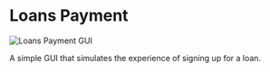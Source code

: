# Loans Payment

![Loans Payment GUI](../../../Snippets/C#/GUI/Loan%20payments.gif)

A simple GUI that simulates the experience of signing up for a loan.
